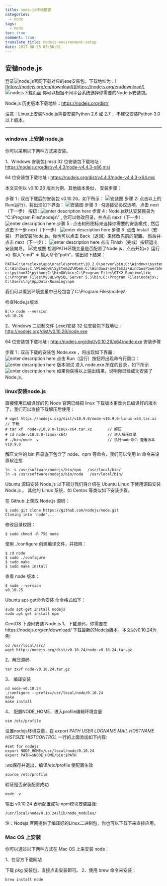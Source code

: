 ```yaml
---
title: node.js环境搭建
categories:
  - node
tags:
  - node
toc: true
comment: true
translate_title: nodejs-environment-setup
date: 2017-08-26 09:56:51
---
```




## 安装node.js
登录![node.js](https://nodejs.org/en/)官网下载对应的exe安装包。下载地址为：![https://nodejs.org/en/download/](https://nodejs.org/en/download/)   
	![nodejs下载页面](https://www.github.com/liuyong520/pic/raw/master/小书匠/1556354057260.png)
你可以根据不同平台系统选择你需要的Node.js安装包。

Node.js 历史版本下载地址：https://nodejs.org/dist/

注意：Linux上安装Node.js需要安装Python 2.6 或 2.7 ，不建议安装Python 3.0以上版本。
____
### windows 上安装 node.js
你可以采用以下两种方式来安装。

1、Windows 安装包(.msi)
32 位安装包下载地址 : https://nodejs.org/dist/v4.4.3/node-v4.4.3-x86.msi

64 位安装包下载地址 : https://nodejs.org/dist/v4.4.3/node-v4.4.3-x64.msi

本文实例以 v0.10.26 版本为例，其他版本类似， 安装步骤：

步骤 1 : 双击下载后的安装包 v0.10.26，如下所示：
![安装图](https://www.github.com/liuyong520/pic/raw/master/小书匠/1556356341458.png)
步骤 2:  点击以上的Run(运行)，将出现如下界面：
![安装图](https://www.github.com/liuyong520/pic/raw/master/小书匠/1556356418282.png)
步骤 3 : 勾选接受协议选项，点击 next（下一步） 按钮 :
![enter description here](https://www.github.com/liuyong520/pic/raw/master/小书匠/1556356471486.png)
步骤 4 : Node.js默认安装目录为 “C:\Program Files\nodejs\” , 你可以修改目录，并点击 next（下一步）：
![enter description here](https://www.github.com/liuyong520/pic/raw/master/小书匠/1556356504568.png)
步骤 5 : 点击树形图标来选择你需要的安装模式 , 然后点击下一步 next（下一步）
![enter description here](https://www.github.com/liuyong520/pic/raw/master/小书匠/1556356545218.png)
步骤 6 :点击 Install（安装） 开始安装Node.js。你也可以点击 Back（返回）来修改先前的配置。 然后并点击 next（下一步）：
![enter description here](https://www.github.com/liuyong520/pic/raw/master/小书匠/1556356578858.png)
点击 Finish（完成）按钮退出安装向导。
![完成图](https://www.github.com/liuyong520/pic/raw/master/小书匠/1556356605083.png)
检测PATH环境变量是否配置了Node.js，点击开始=》运行=》输入”cmd” => 输入命令”path”，输出如下结果：
```
PATH=C:\oraclexe\app\oracle\product\10.2.0\server\bin;C:\Windows\system32;
C:\Windows;C:\Windows\System32\Wbem;C:\Windows\System32\WindowsPowerShell\v1.0\;
c:\python32\python;C:\MinGW\bin;C:\Program Files\GTK2-Runtime\lib;
C:\Program Files\MySQL\MySQL Server 5.5\bin;C:\Program Files\nodejs\;
C:\Users\rg\AppData\Roaming\npm
```
我们可以看到环境变量中已经包含了C:\Program Files\nodejs\

检查Node.js版本
```
E:\> node --version
v0.10.26
```
2、Windows 二进制文件 (.exe)安装
32 位安装包下载地址 : http://nodejs.org/dist/v0.10.26/node.exe

64 位安装包下载地址 : http://nodejs.org/dist/v0.10.26/x64/node.exe
安装步骤

步骤 1 : 双击下载的安装包 Node.exe ，将出现如下界面 :
![enter description here](https://www.github.com/liuyong520/pic/raw/master/小书匠/1556356900243.png)
点击 Run（运行）按钮将出现命令行窗口：
![enter description here](https://www.github.com/liuyong520/pic/raw/master/小书匠/1556356930002.png)
版本测试
进入 node.exe 所在的目录，如下所示
![enter description here](https://www.github.com/liuyong520/pic/raw/master/小书匠/1556356957166.png)
如果你获得以上输出结果，说明你已经成功安装了Node.js。
### linux安装node.js
直接使用已编译好的包
Node 官网已经把 linux 下载版本更改为已编译好的版本了，我们可以直接下载解压后使用：
```shell?linenums
# wget https://nodejs.org/dist/v10.9.0/node-v10.9.0-linux-x64.tar.xz    // 下载
# tar xf  node-v10.9.0-linux-x64.tar.xz       // 解压
# cd node-v10.9.0-linux-x64/                  // 进入解压目录
# ./bin/node -v                               // 执行node命令 查看版本
v10.9.0
```
解压文件的 bin 目录底下包含了 node、npm 等命令，我们可以使用 ln 命令来设置软连接
```shell?linenums
ln -s /usr/software/nodejs/bin/npm   /usr/local/bin/ 
ln -s /usr/software/nodejs/bin/node   /usr/local/bin/
```
Ubuntu 源码安装 Node.js
以下部分我们将介绍在 Ubuntu Linux 下使用源码安装 Node.js 。 其他的 Linux 系统，如 Centos 等类似如下安装步骤。

在 Github 上获取 Node.js 源码：
```shell?linenums
$ sudo git clone https://github.com/nodejs/node.git
Cloning into 'node'...
```
修改目录权限：
```shell?linenums
$ sudo chmod -R 755 node
```
使用 ./configure 创建编译文件，并按照：
```shell?linenums
$ cd node
$ sudo ./configure
$ sudo make
$ sudo make install
```
查看 node 版本：
```shell?linenums
$ node --version
v0.10.25
```
Ubuntu apt-get命令安装
命令格式如下：
```shell?linenums
sudo apt-get install nodejs
sudo apt-get install npm
```
CentOS 下源码安装 Node.js
1、下载源码，你需要在https://nodejs.org/en/download/ 下载最新的Nodejs版本，本文以v0.10.24为例:
```shell?linenums
cd /usr/local/src/
wget http://nodejs.org/dist/v0.10.24/node-v0.10.24.tar.gz
```
2、解压源码
```shell?linenums
tar zxvf node-v0.10.24.tar.gz
```
3、 编译安装
```shell?linenums
cd node-v0.10.24
./configure --prefix=/usr/local/node/0.10.24
make
make install
```
4、 配置NODE_HOME，进入profile编辑环境变量
```shell?linenums
vim /etc/profile
```
设置nodejs环境变量，在 *export PATH USER LOGNAME MAIL HOSTNAME HISTSIZE HISTCONTROL* 一行的上面添加如下内容:
```shell?linenums
#set for nodejs
export NODE_HOME=/usr/local/node/0.10.24
export PATH=$NODE_HOME/bin:$PATH
```
:wq保存并退出，编译/etc/profile 使配置生效
```
source /etc/profile
```
验证是否安装配置成功
```
node -v
```
输出 v0.10.24 表示配置成功
npm模块安装路径:
```
/usr/local/node/0.10.24/lib/node_modules/
```
注：Nodejs 官网提供了编译好的Linux二进制包，你也可以下载下来直接应用。
### Mac OS 上安装
你可以通过以下两种方式在 Mac OS 上来安装 node：

1、在官方下载网站

下载 pkg 安装包，直接点击安装即可。
2、使用 brew 命令来安装：
```powershell
brew install node
```


